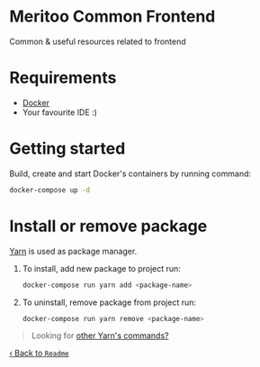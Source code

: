 # Meritoo Common Frontend

Common & useful resources related to frontend

# Requirements

* [Docker](https://www.docker.com)
* Your favourite IDE :)

# Getting started

Build, create and start Docker's containers by running command:

```bash
docker-compose up -d
```

# Install or remove package

[Yarn](https://yarnpkg.com) is used as package manager.

1. To install, add new package to project run:

    ```bash
    docker-compose run yarn add <package-name>
    ```

2. To uninstall, remove package from project run:

    ```bash
    docker-compose run yarn remove <package-name>
    ```

> Looking for [other Yarn's commands?](https://yarnpkg.com/cli/install)

[&lsaquo; Back to `Readme`](../README.md)

